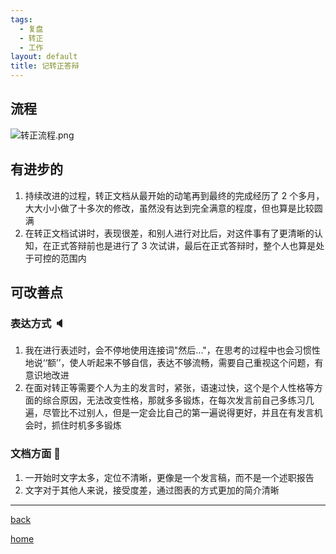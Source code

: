 ```yaml
---
tags:
  - 复盘
  - 转正
  - 工作
layout: default
title: 记转正答辩
---
```

## 流程
![转正流程.png](https://cdn.jsdelivr.net/gh/TongCodeSpace/picForBlog@master/data%E8%BD%AC%E6%AD%A3%E6%B5%81%E7%A8%8B.png)

## 有进步的
1. 持续改进的过程，转正文档从最开始的动笔再到最终的完成经历了 2 个多月，大大小小做了十多次的修改，虽然没有达到完全满意的程度，但也算是比较圆满
2. 在转正文档试讲时，表现很差，和别人进行对比后，对这件事有了更清晰的认知，在正式答辩前也是进行了 3 次试讲，最后在正式答辩时，整个人也算是处于可控的范围内

## 可改善点
### 表达方式 🔈
1. 我在进行表述时，会不停地使用连接词"然后..."，在思考的过程中也会习惯性地说‘‘额’’，使人听起来不够自信，表达不够流畅，需要自己重视这个问题，有意识地改进
2. 在面对转正等需要个人为主的发言时，紧张，语速过快，这个是个人性格等方面的综合原因，无法改变性格，那就多多锻炼，在每次发言前自己多练习几遍，尽管比不过别人，但是一定会比自己的第一遍说得更好，并且在有发言机会时，抓住时机多多锻炼
### 文档方面 📰
1. 一开始时文字太多，定位不清晰，更像是一个发言稿，而不是一个述职报告
2. 文字对于其他人来说，接受度差，通过图表的方式更加的简介清晰


---

[back](../复盘总结)

[home](../../../index)